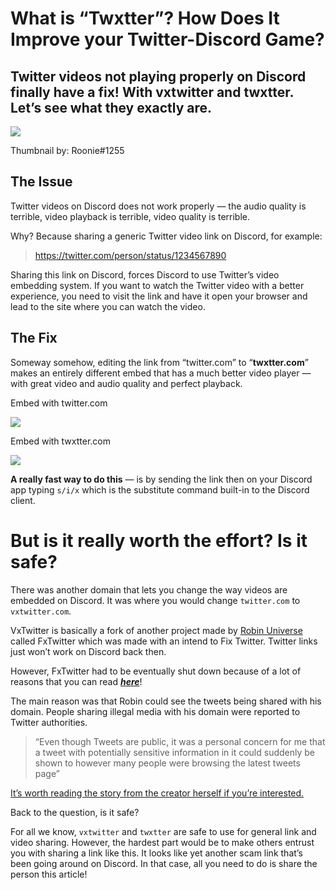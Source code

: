 What is “Twxtter”? How Does It Improve your Twitter-Discord Game?
=================================================================

Twitter videos not playing properly on Discord finally have a fix! With vxtwitter and twxtter. Let’s see what they exactly are.
-------------------------------------------------------------------------------------------------------------------------------

![](https://miro.medium.com/max/1400/1*ZMiy-sQN8qfsuLOGl7oQ2A.png)

Thumbnail by: Roonie#1255

The Issue
---------

Twitter videos on Discord does not work properly — the audio quality is terrible, video playback is terrible, video quality is terrible.

Why? Because sharing a generic Twitter video link on Discord, for example:

> https://twitter.com/person/status/1234567890

Sharing this link on Discord, forces Discord to use Twitter’s video embedding system. If you want to watch the Twitter video with a better experience, you need to visit the link and have it open your browser and lead to the site where you can watch the video.

The Fix
-------

Someway somehow, editing the link from “twitter.com” to “**twxtter.com**” makes an entirely different embed that has a much better video player — with great video and audio quality and perfect playback.

Embed with twitter.com

![](https://miro.medium.com/max/1400/1*JfBwBUZQ8rfmk4JMBV93vw.png)

Embed with twxtter.com

![](https://miro.medium.com/max/1400/1*3Ibbawfvaq71Z1EZPoHV4Q.png)

**A really fast way to do this** — is by sending the link then on your Discord app typing `s/i/x` which is the substitute command built-in to the Discord client.

But is it really worth the effort? Is it safe?
==============================================

There was another domain that lets you change the way videos are embedded on Discord. It was where you would change `twitter.com` to `vxtwitter.com`.

VxTwitter is basically a fork of another project made by [Robin Universe](http://blog.hirob.in/aboutme/) called FxTwitter which was made with an intend to Fix Twitter. Twitter links just won’t work on Discord back then.

However, FxTwitter had to be eventually shut down because of a lot of reasons that you can read [**_here_**](http://blog.hirob.in/2022-05-16-Goodbye-TwitFix/)!

The main reason was that Robin could see the tweets being shared with his domain. People sharing illegal media with his domain were reported to Twitter authorities.

> “Even though Tweets are public, it was a personal concern for me that a tweet with potentially sensitive information in it could suddenly be shown to however many people were browsing the latest tweets page”

[It’s worth reading the story from the creator herself if you’re interested.](http://blog.hirob.in/2022-05-16-Goodbye-TwitFix/)

Back to the question, is it safe?

For all we know, `vxtwitter` and `twxtter` are safe to use for general link and video sharing. However, the hardest part would be to make others entrust you with sharing a link like this. It looks like yet another scam link that’s been going around on Discord. In that case, all you need to do is share the person this article!
